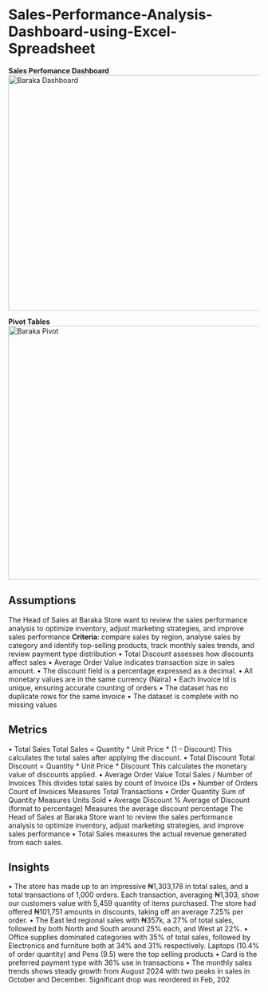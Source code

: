 # Sales-Performance-Analysis-Dashboard-using-Excel-Spreadsheet

**Sales Perfomance Dashboard**
<img width="996" height="472" alt="Baraka Dashboard" src="https://github.com/user-attachments/assets/e5830678-f657-4e88-93e6-ec626c836ee5" />

**Pivot Tables**
<img width="1279" height="509" alt="Baraka Pivot" src="https://github.com/user-attachments/assets/d10311d6-3b70-4136-a1a0-1b700ade99b7" />


## Assumptions
The Head of Sales at Baraka Store want to review the 
sales performance analysis to optimize inventory, adjust 
marketing strategies, and improve sales performance
**Criteria**: compare sales by region, analyse sales by 
category and identify top-selling products, track 
monthly sales trends, and review payment type 
distribution
 • Total Discount assesses how discounts affect sales
 • Average Order Value indicates transaction size in 
sales amount.
 • The discount field is a percentage expressed as a 
decimal.
 • All monetary values are in the same currency (Naira)
 • Each Invoice Id is unique, ensuring accurate counting 
of orders
 • The dataset has no duplicate rows for the same 
invoice
 • The dataset is complete with no missing values

## Metrics
 • Total Sales
 Total Sales = 
Quantity * Unit Price * (1 – Discount)
 This calculates the total sales after applying 
the discount.
 • Total Discount
 Total Discount = 
Quantity * Unit Price * Discount
 This calculates the monetary value of 
discounts applied.
 • Average Order Value
 Total Sales / Number of Invoices
 This divides total sales by count of Invoice 
IDs
 • Number of Orders
 Count of Invoices
 Measures Total Transactions
 • Order Quantity
 Sum of Quantity
 Measures Units Sold
 • Average Discount %
 Average of Discount (format to percentage)
 Measures the average discount percentage
 The Head of Sales at Baraka Store want to review the 
sales performance analysis to optimize inventory, adjust 
marketing strategies, and improve sales performance
 • Total Sales measures the actual revenue generated 
from each sales.

 ##  Insights
 • The store has made up to an impressive 
₦1,303,178 in total sales, and a total 
transactions of 1,000 orders. Each transaction, 
averaging ₦1,303, show our customers value 
with 5,459 quantity of items purchased. The 
store had offered ₦101,751 amounts in 
discounts, taking off an average 7.25% per 
order.
 • The East led regional sales with ₦357k, a 27% 
of total sales, followed by both North and 
South around 25% each, and West at 22%.
 • Office supplies dominated categories with 35% 
of total sales, followed by Electronics and 
furniture both at 34% and 31% respectively. 
Laptops (10.4% of order quantity) and Pens 
(9.5) were the top selling products
 • Card is the preferred payment type with 36% 
use in transactions
 • The monthly sales trends shows steady growth 
from August 2024 with two peaks in sales in 
October and December. Significant drop was 
reordered in Feb, 202
